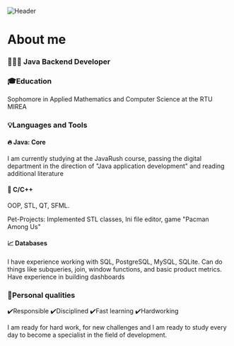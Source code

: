 ![Header](assets/aboutGIF.gif)

# About me
### 👨🏻‍💻 Java Backend Developer

### 🎓Education
Sophomore in Applied Mathematics and Computer Science at the RTU MIREA

### 💡Languages and Tools

#### 🔥 Java: Core
I am currently studying at the JavaRush course, passing the digital department in the direction of "Java application development" and reading additional literature
#### 📌 C/C++
OOP, STL, QT, SFML. 

Pet-Projects: Implemented STL classes, Ini file editor, game "Pacman Among Us" 
#### 📈 Databases
I have experience working with SQL, PostgreSQL, MySQL, SQLite.
Can do things like subqueries, join, window functions, and basic product metrics.
Have experience in building dashboards
### 💪Personal qualities
✔️Responsible ✔️Disciplined ✔️Fast learning ✔️Hardworking

I am ready for hard work, for new challenges and I am ready to study every day to become a specialist in the field of development.


